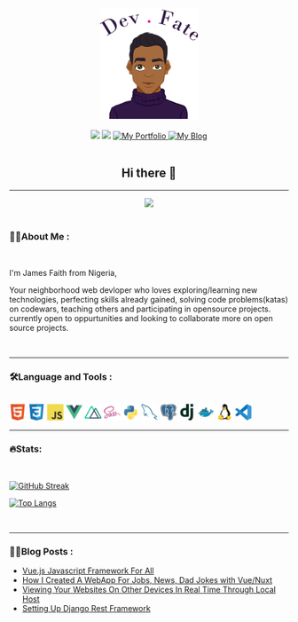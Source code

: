 
 
<br></br>
<div align="">
<div id="header" align="center">
    <img src="./picture/my.png" height="200" />
</div>
<br>

<!-- <hr> -->
<div id="badges" align="center">
    <a href="https://www.linkedin.com/in/faith-james-354180188/"><img src="https://img.shields.io/badge/LinkedIn-blue?logo=linkedin&logoColor=white&style=for-the-badge" /></a>
    <a href="https://twitter.com/devfate_j"><img src="https://img.shields.io/badge/Twitter-blue?logo=twitter&logoColor=white&style=for-the-badge" /></a>
    <a href="https://devfate.com">
        <img alt="My Portfolio" src="https://img.shields.io/badge/Portfolio-purple?style=for-the-badge" />
    </a>
    <a href="https://blog.devfate.com">
        <img alt="My Blog" src="https://img.shields.io/badge/Blog-purple?style=for-the-badge" />
    </a>

</div>
<br>

<h2 align="center">Hi there 👋</h2>

---
<div align="center">
  <img src="https://media.giphy.com/media/Y4ak9Ki2GZCbJxAnJD/giphy.gif" max-height="300"/>
</div>

<br>

### **👨‍💻About Me :**

<br>
 
<p>I'm James Faith from Nigeria,</p>
<p>
  Your neighborhood web devloper who loves exploring/learning new technologies, perfecting skills already gained, solving code problems(katas) on codewars, teaching others and participating in opensource projects. 
 currently open to oppurtunities and looking to collaborate more on open source projects.
</p>
 
 

  <br>

  ---

  ###  **🛠️Language and Tools :**


  <br>

  <img src="./picture/html5.svg" width=30 >
  <img src="./picture/css.svg" width=30 >
  <img src="./picture/js.svg" width=30 >
  <img src="./picture/vuejs.svg" width=30 >
  <img src="./picture/nuxtjs.svg" width=30 >
  <img src="./picture/sass.svg" width=30 >
  <img src="./picture/python.svg" height=30 >
  <img src="./picture/mysql.svg" width=30 >
  <img src="./picture/postgresql.svg" width=30 >
  <img src="./picture/django.svg" width=30 >
  <img src="./picture/docker.svg" width=30 >
  <img src="./picture/linux.svg" width=30 >
  <img src="./picture/vscode.svg" width=30 >
   
   <br>


---


   ### **🔥Stats:**


<br>

[![GitHub Streak](http://github-readme-streak-stats.herokuapp.com?user=blackpandan&theme=dark&background=311847&theme=synthwave)](https://git.io/streak-stats)

<!-- 
   <p align="center">
       <img alt="James Faith github stats" src="https://github-readme-stats.vercel.app/api?username=blackpandan&show_icons=true&count_private=true&theme=synthwave&line_height=40&bg_color=311847">
   </p> -->

   [![Top Langs](https://github-readme-stats.vercel.app/api/top-langs/?username=blackpandan&theme=synthwave&bg_color=311847)](https://github.com/anuraghazra/github-readme-stats)

<br>


---


### **✍🏾Blog Posts :** 


<!-- BLOG-POST-LIST:START -->
- [Vue.js Javascript Framework For All](https://blog.devfate.com/vuejs-javascript-framework-for-all)
- [How I Created A WebApp For Jobs, News, Dad Jokes with Vue/Nuxt](https://blog.devfate.com/how-i-created-a-webapp-for-jobs-news-dad-jokes-with-vuenuxt)
- [Viewing Your Websites On Other Devices In Real Time Through Local Host](https://blog.devfate.com/running-on-localhost)
- [Setting Up Django Rest Framework](https://blog.devfate.com/setting-up-django-rest-framework)
<!-- BLOG-POST-LIST:END -->
 
</div>
